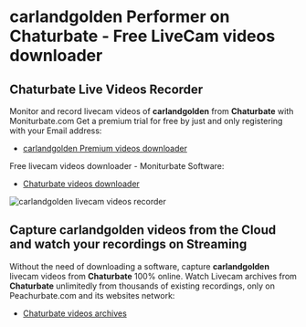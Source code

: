 # carlandgolden Performer on Chaturbate - Free LiveCam videos downloader

## Chaturbate Live Videos Recorder

Monitor and record livecam videos of **carlandgolden** from **Chaturbate** with Moniturbate.com
Get a premium trial for free by just and only registering with your Email address:
* [carlandgolden Premium videos downloader](https://moniturbate.com/request-demo-licence-key.html)

Free livecam videos downloader - Moniturbate Software:
* [Chaturbate videos downloader](https://moniturbate.com/moniturbate-download-software.html)

![carlandgolden livecam videos recorder](https://peachurnet.com/templates/moniturbate-software.png)


## Capture carlandgolden videos from the Cloud and watch your recordings on Streaming

Without the need of downloading a software, capture **carlandgolden** livecam videos from **Chaturbate** 100% online.
Watch Livecam archives from **Chaturbate** unlimitedly from thousands of existing recordings, only on Peachurbate.com and its websites network:
* [Chaturbate videos archives](https://peachurnet.com/)